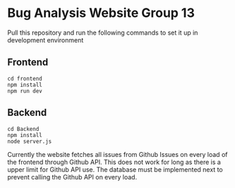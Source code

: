 # Bug Analysis Website Group 13

Pull this repository and run the following commands to set it up in development environment

## Frontend
```
cd frontend
npm install
npm run dev
```

## Backend
```
cd Backend
npm install
node server.js
```

Currently the website fetches all issues from Github Issues on every load of the frontend through Github API.
This does not work for long as there is a upper limit for Github API use.
The database must be implemented next to prevent calling the Github API on every load.
